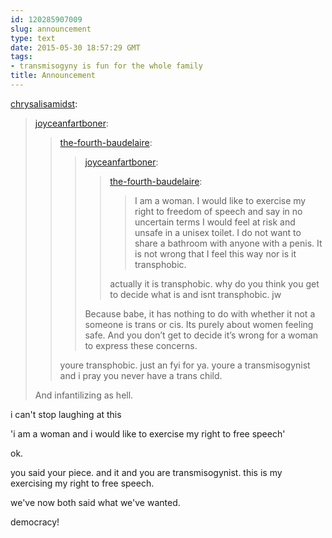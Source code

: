 ```yaml
---
id: 120285907009
slug: announcement
type: text
date: 2015-05-30 18:57:29 GMT
tags:
- transmisogyny is fun for the whole family
title: Announcement
---
```

<p><a href="http://chrysalisamidst.tumblr.com/post/120284575233" class="tumblr_blog">chrysalisamidst</a>:</p>

<blockquote><p><a href="http://joyceanfartboner.tumblr.com/post/120284151016/announcement" class="tumblr_blog">joyceanfartboner</a>:</p>

<blockquote><p><a href="http://the-fourth-baudelaire.tumblr.com/post/120283995952/announcement" class="tumblr_blog">the-fourth-baudelaire</a>:</p>

<blockquote><p><a href="http://joyceanfartboner.tumblr.com/post/120283647551/announcement" class="tumblr_blog">joyceanfartboner</a>:</p>

<blockquote><p><a href="http://the-fourth-baudelaire.tumblr.com/post/120283006917/announcement" class="tumblr_blog">the-fourth-baudelaire</a>:</p>

<blockquote><p>I am a woman. I would like to exercise my right to freedom of speech and say in no uncertain terms I would feel at risk and unsafe in a unisex toilet. I do not want to share a bathroom with anyone with a penis. It is not wrong that I feel this way nor is it transphobic.</p></blockquote>

<p>actually it is transphobic. why do you think you get to decide what is and isnt transphobic. jw</p></blockquote>

<p>Because babe, it has nothing to do with whether it not a someone is trans or cis. Its purely about women feeling safe. And you don’t get to decide it’s wrong for a woman to express these concerns.</p></blockquote>

<p>youre transphobic. just an fyi for ya. youre a transmisogynist and i pray you never have a trans child.</p></blockquote>

<p>And infantilizing as hell.</p></blockquote>

i can't stop laughing at this

'i am a woman and i would like to exercise my right to free speech'

ok. 

you said your piece. and it and you are transmisogynist. this is my exercising my right to free speech. 

we've now both said what we've wanted.

democracy!

